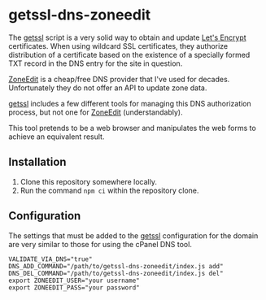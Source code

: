 # getssl-dns-zoneedit

The [getssl](https://github.com/srvrco/getssl) script is a very solid way to
obtain and update [Let's Encrypt](https://letsencrypt.org/) certificates. When
using wildcard SSL certificates, they authorize distribution of a certificate
based on the existence of a specially formed TXT record in the DNS entry for the
site in question.

[ZoneEdit](https://www.zoneedit.com/) is a cheap/free DNS provider that I've
used for decades. Unfortunately they do not offer an API to update zone data.

[getssl](https://github.com/srvrco/getssl) includes a few different tools for
managing this DNS authorization process, but not one for
[ZoneEdit](https://www.zoneedit.com/) (understandably).

This tool pretends to be a web browser and manipulates the web forms
to achieve an equivalent result.

## Installation

1. Clone this repository somewhere locally.
2. Run the command `npm ci` within the repository clone.

## Configuration

The settings that must be added to the
[getssl](https://github.com/srvrco/getssl) configuration for the domain are very
similar to those for using the cPanel DNS tool.

```
VALIDATE_VIA_DNS="true"
DNS_ADD_COMMAND="/path/to/getssl-dns-zoneedit/index.js add"
DNS_DEL_COMMAND="/path/to/getssl-dns-zoneedit/index.js del"
export ZONEEDIT_USER="your username"
export ZONEEDIT_PASS="your password"
```
